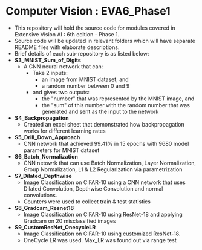 # Computer Vision : EVA6_Phase1

- This repository will hold the source code for modules covered in Extensive Vision AI : 6th edition - Phase 1.
- Source code will be updated in relevant folders which will have separate README files with elaborate descriptions.
- Brief details of each sub-repository is as listed below:
- **S3_MNIST_Sum_of_Digits**
    - A CNN neural network that can:
        - Take 2 inputs:
            - an image from MNIST dataset, and
            - a random number between 0 and 9
        - and gives two outputs:
            - the "number" that was represented by the MNIST image, and
            - the "sum" of this number with the random number that was generated and sent as the input to the network         
- **S4_Backpropagation**
    - Created an excel sheet that demonstrated how backpropagation works for different learning rates
- **S5_Drill_Down_Approach**
    - CNN network that achieved 99.41% in 15 epochs with 9680 model parameters for MNIST dataset
- **S6_Batch_Normalization**
    - CNN netowrk that can use Batch Normalization, Layer Normalization, Group Normalization, L1 & L2 Regularization via parametrization
- **S7_Dilated_Depthwise**
    - Image Classification on CIFAR-10 using a CNN network that uses Dilated Convolution, Depthwise Convolution and normal convolutions.
    - Counters were used to collect train & test statistics
- **S8_Gradcam_Resnet18**
    - Image Classification on CIFAR-10 using ResNet-18 and applying Gradcam on 20 misclassified images
- **S9_CustomResNet_OnecycleLR**
    - Image Classification on CIFAR-10 using customized ResNet-18.
    - OneCycle LR was used. Max_LR was found out via range test 
    
      
            
            